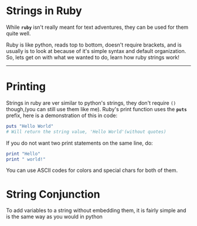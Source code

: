 # Strings in Ruby

While **`ruby`** isn't really meant for text adventures, they can be used for them quite well. 

Ruby is like python, reads top to bottom, doesn't require brackets, and is usually is to look at because of it's simple syntax and default organization. So, lets get on with what we wanted to do, learn how ruby strings work!

----
# Printing
Strings in ruby are ver similar to python's strings, they don't require `()` though,(you can still use them like me). Ruby's print function uses the **`puts`** prefix, here is a demonstration of this in code:

``` ruby
puts "Hello World"
# Will return the string value, 'Hello World'(without quotes)
```

If you do not want two print statements on the same line, do:

``` ruby
print "Hello"
print " world!"
```

You can use ASCII codes for colors and special chars for both of them. 

# String Conjunction

To add variables to a string without embedding them, it is fairly simple and is the same way as you would in python